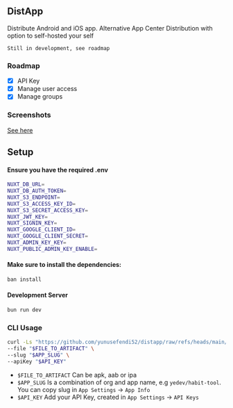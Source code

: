 ## DistApp

Distribute Android and iOS app. Alternative App Center Distribution with option to self-hosted your self

```
Still in development, see roadmap
```

### Roadmap
- [x] API Key
- [x] Manage user access
- [x] Manage groups

### Screenshots

[See here](./screenshots)

## Setup

#### Ensure you have the required .env

```bash
NUXT_DB_URL=
NUXT_DB_AUTH_TOKEN=
NUXT_S3_ENDPOINT=
NUXT_S3_ACCESS_KEY_ID=
NUXT_S3_SECRET_ACCESS_KEY=
NUXT_JWT_KEY=
NUXT_SIGNIN_KEY=
NUXT_GOOGLE_CLIENT_ID=
NUXT_GOOGLE_CLIENT_SECRET=
NUXT_ADMIN_KEY_KEY=
NUXT_PUBLIC_ADMIN_KEY_ENABLE=
```

#### Make sure to install the dependencies:

```bash
ban install
```

#### Development Server

```bash
bun run dev
```

### CLI Usage

```sh
curl -Ls "https://github.com/yunusefendi52/distapp/raw/refs/heads/main/cli/cli.sh" | sh /dev/stdin --distribute \
--file "$FILE_TO_ARTIFACT" \
--slug "$APP_SLUG" \
--apiKey "$API_KEY"
```

- `$FILE_TO_ARTIFACT` Can be apk, aab or ipa
- `$APP_SLUG` Is a combination of org and app name, e.g `yedev/habit-tool`. You can copy slug in `App Settings` -> `App Info`
- `$API_KEY` Add your API Key, created in `App Settings` -> `API Keys`
